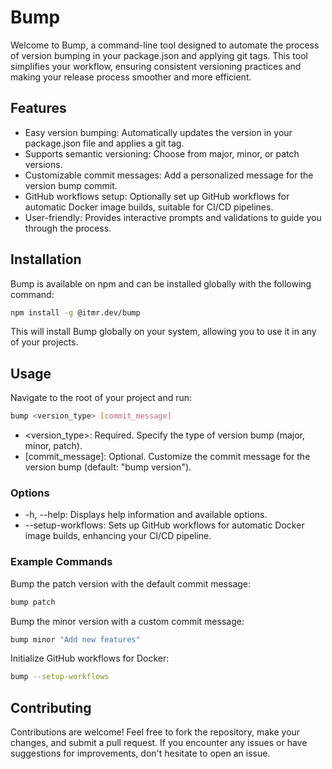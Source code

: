 # Bump

Welcome to Bump, a command-line tool designed to automate the process of version bumping in your package.json and applying git tags. This tool simplifies your workflow, ensuring consistent versioning practices and making your release process smoother and more efficient.

## Features

- Easy version bumping: Automatically updates the version in your package.json file and applies a git tag.
- Supports semantic versioning: Choose from major, minor, or patch versions.
- Customizable commit messages: Add a personalized message for the version bump commit.
- GitHub workflows setup: Optionally set up GitHub workflows for automatic Docker image builds, suitable for CI/CD pipelines.
- User-friendly: Provides interactive prompts and validations to guide you through the process.

## Installation

Bump is available on npm and can be installed globally with the following command:

```bash
npm install -g @itmr.dev/bump
```

This will install Bump globally on your system, allowing you to use it in any of your projects.

## Usage

Navigate to the root of your project and run:

```bash
bump <version_type> [commit_message]
```

- <version_type>: Required. Specify the type of version bump (major, minor, patch).
- [commit_message]: Optional. Customize the commit message for the version bump (default: "bump version").

### Options

- -h, --help: Displays help information and available options.
- --setup-workflows: Sets up GitHub workflows for automatic Docker image builds, enhancing your CI/CD pipeline.

### Example Commands

Bump the patch version with the default commit message:

```bash
bump patch
```

Bump the minor version with a custom commit message:

```bash
bump minor "Add new features"
```

Initialize GitHub workflows for Docker:
```bash
bump --setup-workflows
```

## Contributing

Contributions are welcome! Feel free to fork the repository, make your changes, and submit a pull request. If you encounter any issues or have suggestions for improvements, don't hesitate to open an issue.